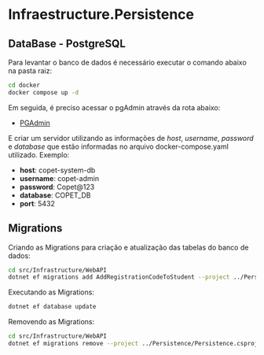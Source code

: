 # Infraestructure.Persistence

## DataBase - PostgreSQL

Para levantar o banco de dados é necessário executar o comando abaixo na pasta raiz:

```bash
cd docker
docker compose up -d
```

Em seguida, é preciso acessar o pgAdmin através da rota abaixo:

- [PGAdmin](http://localhost:16543/browser)

E criar um servidor utilizando as informações de _host_, _username_, _password_ e _database_ que estão informadas no arquivo docker-compose.yaml utilizado.
Exemplo:

- **host**: copet-system-db
- **username**: copet-admin
- **password**: Copet@123
- **database**: COPET_DB
- **port**: 5432

## Migrations

Criando as Migrations para criação e atualização das tabelas do banco de dados:

```bash
cd src/Infrastructure/WebAPI
dotnet ef migrations add AddRegistrationCodeToStudent --project ../Persistence/Persistence.csproj
```

Executando as Migrations:

```bash
dotnet ef database update
```

Removendo as Migrations:

```bash
cd src/Infrastructure/WebAPI
dotnet ef migrations remove --project ../Persistence/Persistence.csproj
```
